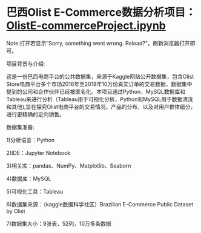 # 巴西Olist E-Commerce数据分析项目：[OlistE-commerceProject.ipynb](OlistE-commerceProject.ipynb)
Note:打开若显示“Sorry, something went wrong. Reload?”，刷新浏览器打开即可。

项目背景与介绍:

这是一份巴西电商平台的公共数据集，来源于Kaggle网站公开数据集，包含Olist Store电商平台多个市场2016年至2018年10万份真实订单的交易数据，数据集中提到的公司和合作伙伴已经被匿名化。本项目通过Python，MySQL数据库和Tableau来进行分析（Tableau用于可视化分析，Python和MySQL用于数据清洗和其他),旨在探究Olist电商平台的交易情况，产品的分布，以及对用户群体细分，进行更精确的定向销售。

数据集准备:

1)分析语言：Python

2)IDE：Jupyter Notebook

3)相关库：pandas、NumPy、Matplotlib、Seaborn

4)数据库：MySQL

5)可视化工具：Tableau

6)数据集来源：（kaggle数据科学社区）Brazilian E-Commerce Public Dataset by Olist

7)数据集大小：9张表，52列，10万多条数据
